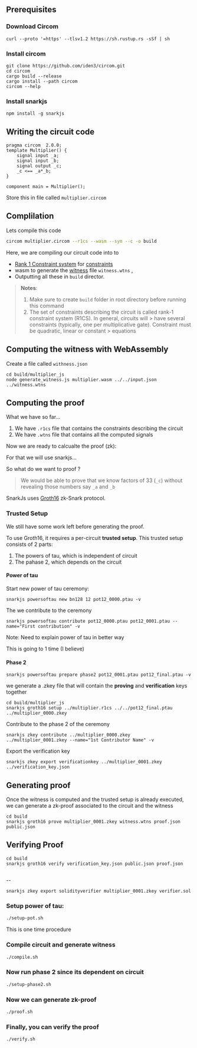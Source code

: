 ## Prerequisites

### Download Circom

```
curl --proto '=https' --tlsv1.2 https://sh.rustup.rs -sSf | sh
```

### Install circom

```
git clone https://github.com/iden3/circom.git
cd circom
cargo build --release
cargo install --path circom
circom --help
```

### Install snarkjs

```
npm install -g snarkjs
```
## Writing the circuit code 

```
pragma circom  2.0.0;
template Multiplier() {
    signal input _a;
    signal input _b;
    signal output _c;
    _c <== _a*_b;
}

component main = Multiplier();
```
Store this in file called `multiplier.circom`

## Complilation

Lets compile this code 

```bash
circom multiplier.circom --r1cs --wasm --sym --c -o build
```
Here, we are compiling our circuit code into to 
- [Rank 1 Constraint system](https://docs.circom.io/background/background/#rank-1-constraint-system) for [constraints](https://docs.circom.io/circom-language/constraint-generation/)
- wasm to generate the [witness](https://docs.circom.io/background/background/#witness) file `witness.wtns` , 
- Outputting all these in `build` director.

> **Notes**: 
> 1. Make sure to create `build` folder in root directory before running this command
> 2. The set of constraints describing the circuit is called rank-1 constraint system (R1CS). In general, circuits will >    have several constraints (typically, one per multiplicative gate). Constraint must be quadratic, linear or constant >    equations

## Computing the witness with WebAssembly 

Create a file called `withness.json`


```
cd build/multiplier_js
node generate_witness.js multiplier.wasm ../../input.json ../witness.wtns
```

## Computing the proof

What we have so far...

1. We have `.r1cs` file that contains the constraints describing the circuit
2. We have `.wtns` file that contains all the computed signals

Now we are ready to calcualte the proof (zk): 

For that we will use snarkjs... 

So what do we want to proof ? 

> We would be able to prove that we know factors of 33 (`_c`) without revealing those numbers say `_a` and `_b`

SnarkJs uses [Groth16](https://eprint.iacr.org/2016/260) zk-Snark protocol. 

### Trusted Setup

We still have some work left before generating the proof.

To use Groth16, it requires a per-circuit **trusted setup**. This trusted setup consists of 2 parts:

1. The powers of tau, which is independent of circuit 
2. The pahase 2, which depends on the circuit

#### Power of tau

Start new power of tau ceremony: 
```
snarkjs powersoftau new bn128 12 pot12_0000.ptau -v
```

The we contribute to the ceremony
```
snarkjs powersoftau contribute pot12_0000.ptau pot12_0001.ptau --name="First contribution" -v
```

Note: Need to explain power of tau in better way

This is going to 1 time (I believe)

#### Phase 2


```
snarkjs powersoftau prepare phase2 pot12_0001.ptau pot12_final.ptau -v
```

we generate a .zkey file that will contain the **proving** and **verification** keys together

```
cd build/multiplier_js
snarkjs groth16 setup ../multiplier.r1cs ../../pot12_final.ptau ../multiplier_0000.zkey
```
Contribute to the phase 2 of the ceremony
```
snarkjs zkey contribute ../multiplier_0000.zkey ../multiplier_0001.zkey --name="1st Contributor Name" -v
```

Export the verification key

```
snarkjs zkey export verificationkey ../multiplier_0001.zkey ../verification_key.json
```


## Generating proof


Once the witness is computed and the trusted setup is already executed, we can generate a zk-proof associated to the circuit and the witness

```
cd build
snarkjs groth16 prove multiplier_0001.zkey witness.wtns proof.json public.json
```


## Verifying Proof

```
cd build
snarkjs groth16 verify verification_key.json public.json proof.json
```



##

-- 

```
snarkjs zkey export solidityverifier multiplier_0001.zkey verifier.sol
```

### Setup power of tau: 

```bash
./setup-pot.sh
```
This is one time procedure 

### Compile circuit and generate witness

```bash
./compile.sh
```

### Now run phase 2 since its dependent on circuit
```bash
./setup-phase2.sh
```

### Now we can generate zk-proof

```bash
./proof.sh
```

### Finally, you can verify the proof

```bash
./verify.sh
```